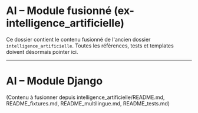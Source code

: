 # AI – Module fusionné (ex-intelligence_artificielle)

Ce dossier contient le contenu fusionné de l'ancien dossier `intelligence_artificielle`.
Toutes les références, tests et templates doivent désormais pointer ici.

---

# AI – Module Django

(Contenu à fusionner depuis intelligence_artificielle/README.md, README_fixtures.md, README_multilingue.md, README_tests.md)
